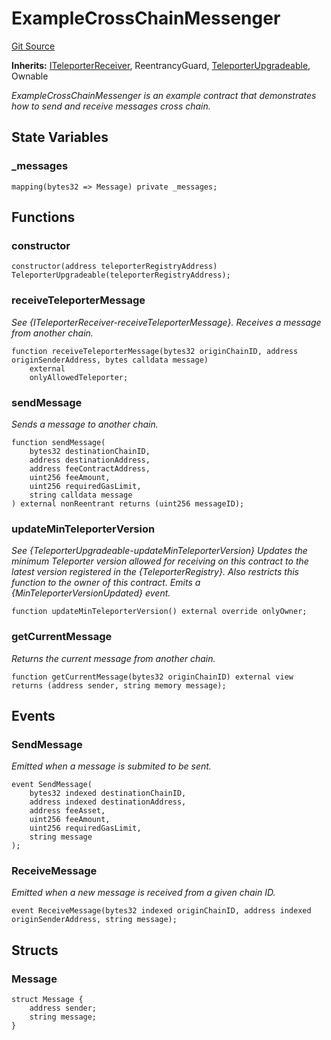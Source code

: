 # ExampleCrossChainMessenger
[Git Source](https://github.com/ava-labs/teleporter/blob/cadc1420fd95195b094eea855b7496cc71b5be2a/src/CrossChainApplications/ExampleMessenger/ExampleCrossChainMessenger.sol)

**Inherits:**
[ITeleporterReceiver](/src/Teleporter/ITeleporterReceiver.sol/interface.ITeleporterReceiver.md), ReentrancyGuard, [TeleporterUpgradeable](/src/Teleporter/upgrades/TeleporterUpgradeable.sol/abstract.TeleporterUpgradeable.md), Ownable

*ExampleCrossChainMessenger is an example contract that demonstrates how to send and receive
messages cross chain.*


## State Variables
### _messages

```solidity
mapping(bytes32 => Message) private _messages;
```


## Functions
### constructor


```solidity
constructor(address teleporterRegistryAddress) TeleporterUpgradeable(teleporterRegistryAddress);
```

### receiveTeleporterMessage

*See {ITeleporterReceiver-receiveTeleporterMessage}.
Receives a message from another chain.*


```solidity
function receiveTeleporterMessage(bytes32 originChainID, address originSenderAddress, bytes calldata message)
    external
    onlyAllowedTeleporter;
```

### sendMessage

*Sends a message to another chain.*


```solidity
function sendMessage(
    bytes32 destinationChainID,
    address destinationAddress,
    address feeContractAddress,
    uint256 feeAmount,
    uint256 requiredGasLimit,
    string calldata message
) external nonReentrant returns (uint256 messageID);
```

### updateMinTeleporterVersion

*See {TeleporterUpgradeable-updateMinTeleporterVersion}
Updates the minimum Teleporter version allowed for receiving on this contract
to the latest version registered in the {TeleporterRegistry}. Also restricts this function to
the owner of this contract.
Emits a {MinTeleporterVersionUpdated} event.*


```solidity
function updateMinTeleporterVersion() external override onlyOwner;
```

### getCurrentMessage

*Returns the current message from another chain.*


```solidity
function getCurrentMessage(bytes32 originChainID) external view returns (address sender, string memory message);
```

## Events
### SendMessage
*Emitted when a message is submited to be sent.*


```solidity
event SendMessage(
    bytes32 indexed destinationChainID,
    address indexed destinationAddress,
    address feeAsset,
    uint256 feeAmount,
    uint256 requiredGasLimit,
    string message
);
```

### ReceiveMessage
*Emitted when a new message is received from a given chain ID.*


```solidity
event ReceiveMessage(bytes32 indexed originChainID, address indexed originSenderAddress, string message);
```

## Structs
### Message

```solidity
struct Message {
    address sender;
    string message;
}
```

